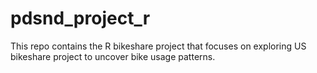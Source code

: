 # pdsnd_project_r
This repo contains the R bikeshare project that focuses on exploring US bikeshare project to uncover bike usage patterns.
